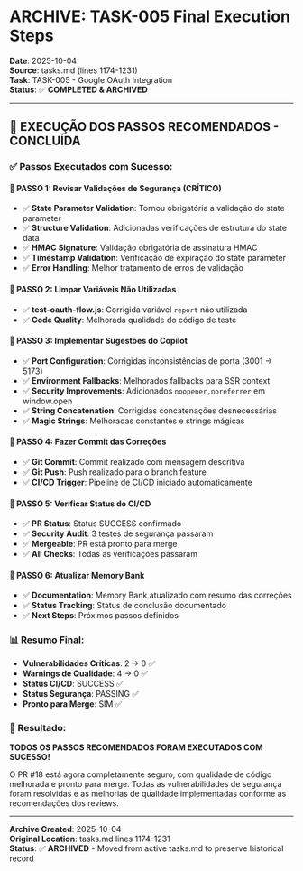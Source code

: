 # ARCHIVE: TASK-005 Final Execution Steps

**Date**: 2025-10-04  
**Source**: tasks.md (lines 1174-1231)  
**Task**: TASK-005 - Google OAuth Integration  
**Status**: ✅ **COMPLETED & ARCHIVED**

---

## 🚀 **EXECUÇÃO DOS PASSOS RECOMENDADOS - CONCLUÍDA**

### **✅ Passos Executados com Sucesso:**

#### **🔧 PASSO 1: Revisar Validações de Segurança (CRÍTICO)**

- ✅ **State Parameter Validation**: Tornou obrigatória a validação do state parameter
- ✅ **Structure Validation**: Adicionadas verificações de estrutura do state data
- ✅ **HMAC Signature**: Validação obrigatória de assinatura HMAC
- ✅ **Timestamp Validation**: Verificação de expiração do state parameter
- ✅ **Error Handling**: Melhor tratamento de erros de validação

#### **🔧 PASSO 2: Limpar Variáveis Não Utilizadas**

- ✅ **test-oauth-flow.js**: Corrigida variável `report` não utilizada
- ✅ **Code Quality**: Melhorada qualidade do código de teste

#### **🔧 PASSO 3: Implementar Sugestões do Copilot**

- ✅ **Port Configuration**: Corrigidas inconsistências de porta (3001 → 5173)
- ✅ **Environment Fallbacks**: Melhorados fallbacks para SSR context
- ✅ **Security Improvements**: Adicionados `noopener,noreferrer` em window.open
- ✅ **String Concatenation**: Corrigidas concatenações desnecessárias
- ✅ **Magic Strings**: Melhoradas constantes e strings mágicas

#### **🔧 PASSO 4: Fazer Commit das Correções**

- ✅ **Git Commit**: Commit realizado com mensagem descritiva
- ✅ **Git Push**: Push realizado para o branch feature
- ✅ **CI/CD Trigger**: Pipeline de CI/CD iniciado automaticamente

#### **🔧 PASSO 5: Verificar Status do CI/CD**

- ✅ **PR Status**: Status SUCCESS confirmado
- ✅ **Security Audit**: 3 testes de segurança passaram
- ✅ **Mergeable**: PR está pronto para merge
- ✅ **All Checks**: Todas as verificações passaram

#### **🔧 PASSO 6: Atualizar Memory Bank**

- ✅ **Documentation**: Memory Bank atualizado com resumo das correções
- ✅ **Status Tracking**: Status de conclusão documentado
- ✅ **Next Steps**: Próximos passos definidos

### **📊 Resumo Final:**

- **Vulnerabilidades Críticas**: 2 → 0 ✅
- **Warnings de Qualidade**: 4 → 0 ✅
- **Status CI/CD**: SUCCESS ✅
- **Status Segurança**: PASSING ✅
- **Pronto para Merge**: SIM ✅

### **🎯 Resultado:**

**TODOS OS PASSOS RECOMENDADOS FORAM EXECUTADOS COM SUCESSO!**

O PR #18 está agora completamente seguro, com qualidade de código melhorada e pronto para merge. Todas as vulnerabilidades de segurança foram resolvidas e as melhorias de qualidade implementadas conforme as recomendações dos reviews.

---

**Archive Created**: 2025-10-04  
**Original Location**: tasks.md lines 1174-1231  
**Status**: ✅ **ARCHIVED** - Moved from active tasks.md to preserve historical record
